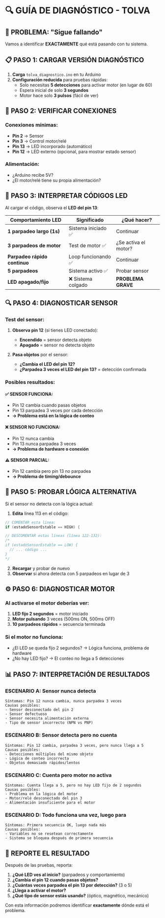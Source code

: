 # 🔍 GUÍA DE DIAGNÓSTICO - TOLVA

## 🚨 **PROBLEMA: "Sigue fallando"**

Vamos a identificar **EXACTAMENTE** qué está pasando con tu sistema.

## 📋 **PASO 1: CARGAR VERSIÓN DIAGNÓSTICO**

1. **Carga** `tolva_diagnostico.ino` en tu Arduino
2. **Configuración reducida** para pruebas rápidas:
   - Solo necesitas **5 detecciones** para activar motor (en lugar de 60)
   - Espera inicial de solo **3 segundos**
   - Motor hace solo **3 pulsos** (fácil de ver)

## 🔌 **PASO 2: VERIFICAR CONEXIONES**

### **Conexiones mínimas:**
- **Pin 2** → Sensor
- **Pin 3** → Control motor/relé
- **Pin 13** → LED incorporado (automático)
- **Pin 12** → LED externo (opcional, para mostrar estado sensor)

### **Alimentación:**
- ¿Arduino recibe 5V?
- ¿El motor/relé tiene su propia alimentación?

## 📡 **PASO 3: INTERPRETAR CÓDIGOS LED**

Al cargar el código, observa el **LED del pin 13**:

| Comportamiento LED | Significado | ¿Qué hacer? |
|-------------------|-------------|-------------|
| **1 parpadeo largo (1s)** | Sistema iniciado ✅ | Continuar |
| **3 parpadeos de motor** | Test de motor ✅ | ¿Se activa el motor? |
| **Parpadeo rápido continuo** | Loop funcionando ✅ | Continuar |
| **5 parpadeos** | Sistema activo ✅ | Probar sensor |
| **LED apagado/fijo** | ❌ Sistema colgado | **PROBLEMA GRAVE** |

## 🔍 **PASO 4: DIAGNOSTICAR SENSOR**

### **Test del sensor:**
1. **Observa pin 12** (si tienes LED conectado):
   - **Encendido** = sensor detecta objeto
   - **Apagado** = sensor no detecta objeto

2. **Pasa objetos** por el sensor:
   - **¿Cambia el LED del pin 12?**
   - **¿Parpadea 3 veces el LED del pin 13?** = detección confirmada

### **Posibles resultados:**

#### ✅ **SENSOR FUNCIONA:**
- Pin 12 cambia cuando pasas objetos
- Pin 13 parpadea 3 veces por cada detección
- **→ Problema está en la lógica de conteo**

#### ❌ **SENSOR NO FUNCIONA:**
- Pin 12 nunca cambia
- Pin 13 nunca parpadea 3 veces
- **→ Problema de hardware o conexión**

#### ⚠️ **SENSOR PARCIAL:**
- Pin 12 cambia pero pin 13 no parpadea
- **→ Problema de timing/debounce**

## 🔧 **PASO 5: PROBAR LÓGICA ALTERNATIVA**

Si el sensor no detecta con la lógica actual:

1. **Edita** línea 113 en el código:
```cpp
// COMENTAR esta línea:
if (estadoSensorEstable == HIGH) {

// DESCOMENTAR estas líneas (línea 122-132):
/*
if (estadoSensorEstable == LOW) {
  // ... código ...
}
*/
```

2. **Recargar** y probar de nuevo
3. **Observar** si ahora detecta con 5 parpadeos en lugar de 3

## ⚙️ **PASO 6: DIAGNOSTICAR MOTOR**

### **Al activarse el motor deberías ver:**
1. **LED fijo 2 segundos** = motor iniciado
2. **Motor pulsando** 3 veces (500ms ON, 500ms OFF)
3. **10 parpadeos rápidos** = secuencia terminada

### **Si el motor no funciona:**
- ¿El LED se queda fijo 2 segundos? → Lógica funciona, problema de hardware
- ¿No hay LED fijo? → El conteo no llega a 5 detecciones

## 📊 **PASO 7: INTERPRETACIÓN DE RESULTADOS**

### **ESCENARIO A: Sensor nunca detecta**
```
Síntomas: Pin 12 nunca cambia, nunca parpadea 3 veces
Causas posibles:
- Sensor desconectado del pin 2
- Sensor defectuoso
- Sensor necesita alimentación externa
- Tipo de sensor incorrecto (NPN vs PNP)
```

### **ESCENARIO B: Sensor detecta pero no cuenta**
```
Síntomas: Pin 12 cambia, parpadea 3 veces, pero nunca llega a 5
Causas posibles:
- Detecciones múltiples del mismo objeto
- Lógica de conteo incorrecta
- Objetos demasiado rápidos/lentos
```

### **ESCENARIO C: Cuenta pero motor no activa**
```
Síntomas: Cuenta llega a 5, pero no hay LED fijo de 2 segundos
Causas posibles:
- Problema en la lógica del motor
- Motor/relé desconectado del pin 3
- Alimentación insuficiente para el motor
```

### **ESCENARIO D: Todo funciona una vez, luego para**
```
Síntomas: Primera secuencia OK, luego nada más
Causas posibles:
- Variables no se resetean correctamente
- Sistema se bloquea después de primera secuencia
```

## 🎯 **REPORTE EL RESULTADO**

Después de las pruebas, reporta:

1. **¿Qué LED ves al inicio?** (parpadeos y comportamiento)
2. **¿Cambia el pin 12 cuando pasas objetos?**
3. **¿Cuántas veces parpadea el pin 13 por detección?** (3 o 5)
4. **¿Llega a activar el motor?**
5. **¿Qué tipo de sensor estás usando?** (óptico, magnético, mecánico)

Con esta información podremos identificar **exactamente** dónde está el problema.